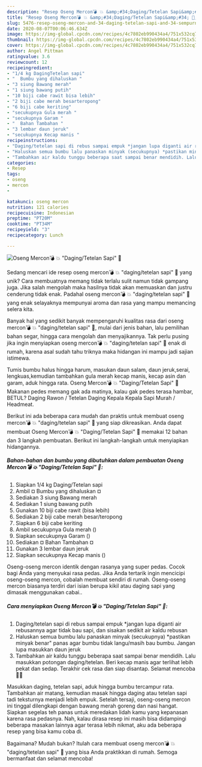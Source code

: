 ```yaml
---
description: "Resep Oseng Mercon💣 💥 &amp;#34;Daging/Tetelan Sapi&amp;#34; 🐄, Sempurna"
title: "Resep Oseng Mercon💣 💥 &amp;#34;Daging/Tetelan Sapi&amp;#34; 🐄, Sempurna"
slug: 5476-resep-oseng-mercon-and-34-daging-tetelan-sapi-and-34-sempurna
date: 2020-08-07T00:06:46.634Z
image: https://img-global.cpcdn.com/recipes/4c7802eb990434a4/751x532cq70/oseng-mercon💣-💥-dagingtetelan-sapi-🐄-foto-resep-utama.jpg
thumbnail: https://img-global.cpcdn.com/recipes/4c7802eb990434a4/751x532cq70/oseng-mercon💣-💥-dagingtetelan-sapi-🐄-foto-resep-utama.jpg
cover: https://img-global.cpcdn.com/recipes/4c7802eb990434a4/751x532cq70/oseng-mercon💣-💥-dagingtetelan-sapi-🐄-foto-resep-utama.jpg
author: Angel Pittman
ratingvalue: 3.6
reviewcount: 12
recipeingredient:
- "1/4 kg DagingTetelan sapi"
- "  Bumbu yang dihaluskan "
- "3 siung Bawang merah"
- "1 siung bawang putih"
- "10 biji cabe rawit bisa lebih"
- "2 biji cabe merah besarteropong"
- "6 biji cabe keriting"
- "secukupnya Gula merah "
- "secukupnya Garam "
- "  Bahan Tambahan "
- "3 lembar daun jeruk"
- "secukupnya Kecap manis "
recipeinstructions:
- "Daging/tetelan sapi di rebus sampai empuk *jangan lupa diganti air rebusannya agar tidak bau sapi, dan sisakan sedikit air kaldu rebusan"
- "Haluskan semua bumbu lalu panaskan minyak (secukupnya) *pastikan minyak benar&#34; panas agar bumbu tidak langu/masih bau bumbu. Jangan lupa masukkan daun jeruk"
- "Tambahkan air kaldu tunggu beberapa saat sampai benar mendidih. Lalu masukkan potongan daging/tetelan. Beri kecap manis agar terlihat lebih pekat dan sedap. Terakhir cek rasa dan siap disantap. Selamat mencoba 🤗🤗"
categories:
- Resep
tags:
- oseng
- mercon
- 

katakunci: oseng mercon  
nutrition: 121 calories
recipecuisine: Indonesian
preptime: "PT20M"
cooktime: "PT34M"
recipeyield: "3"
recipecategory: Lunch

---
```



![Oseng Mercon💣 💥 &#34;Daging/Tetelan Sapi&#34; 🐄](https://img-global.cpcdn.com/recipes/4c7802eb990434a4/751x532cq70/oseng-mercon💣-💥-dagingtetelan-sapi-🐄-foto-resep-utama.jpg)

Sedang mencari ide resep oseng mercon💣 💥 &#34;daging/tetelan sapi&#34; 🐄 yang unik? Cara membuatnya memang tidak terlalu sulit namun tidak gampang juga. Jika salah mengolah maka hasilnya tidak akan memuaskan dan justru cenderung tidak enak. Padahal oseng mercon💣 💥 &#34;daging/tetelan sapi&#34; 🐄 yang enak selayaknya mempunyai aroma dan rasa yang mampu memancing selera kita.

Banyak hal yang sedikit banyak mempengaruhi kualitas rasa dari oseng mercon💣 💥 &#34;daging/tetelan sapi&#34; 🐄, mulai dari jenis bahan, lalu pemilihan bahan segar, hingga cara mengolah dan menyajikannya. Tak perlu pusing jika ingin menyiapkan oseng mercon💣 💥 &#34;daging/tetelan sapi&#34; 🐄 enak di rumah, karena asal sudah tahu triknya maka hidangan ini mampu jadi sajian istimewa.

Tumis bumbu halus hingga harum, masukan daun salam, daun jeruk,serai, lengkuas,kemudian tambahkan gula merah kecap manis, kecap asin dan garam, aduk hingga rata. Oseng Mercon💣 💥 &#34;Daging/Tetelan Sapi&#34; 🐄 Makanan pedes memang gak ada matinya, kalau gak pedes terasa hambar, BETUL? Daging Rawon / Tetelan Daging Kepala Kepala Sapi Murah / Headmeat.


Berikut ini ada beberapa cara mudah dan praktis untuk membuat oseng mercon💣 💥 &#34;daging/tetelan sapi&#34; 🐄 yang siap dikreasikan. Anda dapat membuat Oseng Mercon💣 💥 &#34;Daging/Tetelan Sapi&#34; 🐄 memakai 12 bahan dan 3 langkah pembuatan. Berikut ini langkah-langkah untuk menyiapkan hidangannya.

<!--inarticleads1-->

##### Bahan-bahan dan bumbu yang dibutuhkan dalam pembuatan Oseng Mercon💣 💥 &#34;Daging/Tetelan Sapi&#34; 🐄:

1. Siapkan 1/4 kg Daging/Tetelan sapi
1. Ambil  ¤ Bumbu yang dihaluskan ¤
1. Sediakan 3 siung Bawang merah
1. Sediakan 1 siung bawang putih
1. Gunakan 10 biji cabe rawit (bisa lebih)
1. Sediakan 2 biji cabe merah besar/teropong
1. Siapkan 6 biji cabe keriting
1. Ambil secukupnya Gula merah ()
1. Siapkan secukupnya Garam ()
1. Sediakan  ¤ Bahan Tambahan ¤
1. Gunakan 3 lembar daun jeruk
1. Siapkan secukupnya Kecap manis ()


Oseng-oseng mercon identik dengan rasanya yang super pedas. Cocok bagi Anda yang menyukai rasa pedas. Jika Anda tertarik ingin mencicipi oseng-oseng mercon, cobalah membuat sendiri di rumah. Oseng-oseng mercon biasanya terdiri dari isian berupa kikil atau daging sapi yang dimasak menggunakan cabai.. 

<!--inarticleads2-->

##### Cara menyiapkan Oseng Mercon💣 💥 &#34;Daging/Tetelan Sapi&#34; 🐄:

1. Daging/tetelan sapi di rebus sampai empuk *jangan lupa diganti air rebusannya agar tidak bau sapi, dan sisakan sedikit air kaldu rebusan
1. Haluskan semua bumbu lalu panaskan minyak (secukupnya) *pastikan minyak benar&#34; panas agar bumbu tidak langu/masih bau bumbu. Jangan lupa masukkan daun jeruk
1. Tambahkan air kaldu tunggu beberapa saat sampai benar mendidih. Lalu masukkan potongan daging/tetelan. Beri kecap manis agar terlihat lebih pekat dan sedap. Terakhir cek rasa dan siap disantap. Selamat mencoba 🤗🤗


Masukkan daging, tetelan sapi, aduk hingga bumbu tercampur rata. Tambahkan air matang, kemudian masak hingga daging atau tetelan sapi tadi teksturnya menjadi lebih empuk. Setelah tersaji, oseng-oseng mercon ini tinggal dilengkapi dengan bawang merah goreng dan nasi hangat. Siapkan segelas teh panas untuk meredakan lidah kamu yang kepanasan karena rasa pedasnya. Nah, kalau dirasa resep ini masih bisa didampingi beberapa masakan lainnya agar terasa lebih nikmat, aku ada beberapa resep yang bisa kamu coba di. 

Bagaimana? Mudah bukan? Itulah cara membuat oseng mercon💣 💥 &#34;daging/tetelan sapi&#34; 🐄 yang bisa Anda praktikkan di rumah. Semoga bermanfaat dan selamat mencoba!
